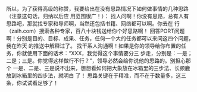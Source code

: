 所以，为了获得高级的称赞，我要给出在没有思路情况下如何做事情的几种思路（注意这句话，归纳以后应
用范围很广！）：
找人问啊！你没有思路，总有人有思路吧，那就找专家和导师啊，当然还包括书籍、网络都可以啊。你去在
行（zaih.com）搜索各种专家，百八十块钱送给你个好思路啊！
回答PORT问题啊！分别是目的、目标、成果、任务，任何一个大的任务都可以来问这四个问题，我在昨天
的推送中解释过了。
找干系人沟通啊！如果是你的领导给你布置的任务，你就使用下面的话术：“XXX，我觉得这个事情要分三
步走，分别是：一是；二是；三是。你觉得这样做行不行？”，领导必然会给你说他的思路的。别担心那个
一是、二是、三是说不出来，想想看如何把大象放在冰箱里的三步法、长颈鹿放到冰箱里的四步法，就明白
了！
思路关键在于精准，而不在于数量多，这三条，你试试看足够了！